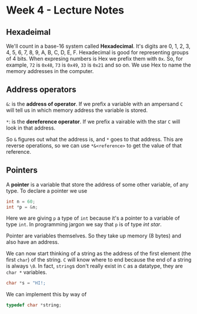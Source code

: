 # Week 4 - Lecture Notes

## Hexadeimal

We'll count in a base-16 system called **Hexadecimal**. It's digits are 0, 1, 2, 3, 4, 5, 6, 7, 8, 9, A, B, C, D, E, F. Hexadecimal is good for representing groups of 4 bits. When expresing numbers is Hex we prefix them with `0x`. So, for example, `72` is `0x48`, `73` is `0x49`, `33` is `0x21` and so on. We use Hex to name the memory addresses in the computer. 

## Address operators

`&`: is the **address of operator**. If we prefix a variable with an ampersand `C` will tell us in which memory address the variable is stored.

`*`: is the **dereference operator**. If we prefix a vairable with the star `C` will look in that address.

So `&` figures out what the address is, and `*` goes to that address. This are reverse operations, so we can use `*&<reference>` to get the value of that reference.

## Pointers

A **pointer** is a variable that store the address of some other variable, of any type. To declare a pointer we use

``` c
int n = 60;
int *p = &n;
```

Here we are giving `p` a type of `int` because it's a pointer to a variable of type `int`. In programming jargon we say that `p` is of type *int star*.

Pointer are variables themselves. So they take up memory (8 bytes) and also have an address.

We can now start thinking of a string as the address of the first element (the first `char`) of the string. `C` will know where to end because the end of a string is always `\0`. In fact, `string`s don't really exist in `C` as a datatype, they are `char *` variables.

``` c
char *s = "HI!;
```

We can implement this by way of

``` c
typedef char *string;
```

